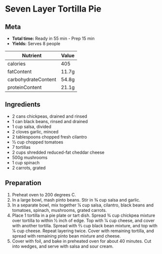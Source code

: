 # Seven Layer Tortilla Pie

## Meta

- **Total time:** Ready in 55 min - ​Prep 15 min
- **Yields:** Serves 8 people

|Nutrient|Value|
|-|-|
|calories|405|
|fatContent|11.7g|
|carbohydrateContent|54.8g|
|proteinContent|21.1g|

## Ingredients

- 2 cans chickpeas, drained and rinsed
- 1 can black beans, rinsed and drained
- 1 cup salsa, divided
- 2 cloves garlic, minced
- 2 tablespoons chopped fresh cilantro
- 1⁄2 cup chopped tomatoes
- 7 tortillas
- 2 cups shredded reduced-fat cheddar cheese
- 500g mushrooms
- 1 cup spinach
- 2 carrots, grated

## Preparation

1. Preheat oven to 200 degrees C.
2. In a large bowl, mash pinto beans. Stir in 3⁄4 cup salsa and garlic.
3. In a separate bowl, mix together 1⁄4 cup salsa, cilantro, black beans and tomatoes, spinach, mushrooms, grated carrots.
4. Place 1 tortilla in a pie plate or tart dish. Spread 3⁄4 cup chickpea mixture over tortilla to within 1⁄2 inch of edge. Top with 1⁄4 cup cheese, and cover with another tortilla. Spread with 2⁄3 cup black bean mixture, and top with 1⁄4 cup cheese. Repeat layering twice. Cover with remaining tortilla, and spread with remaining pinto bean mixture and cheese.
5. Cover with foil, and bake in preheated oven for about 40 minutes. Cut into wedges, and serve with salsa and sour cream.
